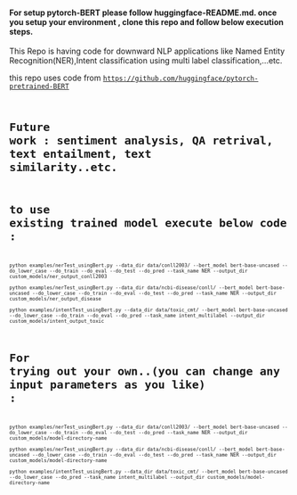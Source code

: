 #### For setup pytorch-BERT please follow huggingface-README.md. once you setup your environment , clone this repo and follow below execution steps.

This Repo is having code for downward NLP applications like Named Entity Recognition(NER),Intent classification using multi label classification,...etc.

this repo uses code from <code>https://github.com/huggingface/pytorch-pretrained-BERT<code>

# Future work : sentiment analysis, QA retrival, text entailment, text similarity..etc.

# to use existing trained model execute below code :
```
python examples/nerTest_usingBert.py --data_dir data/conll2003/ --bert_model bert-base-uncased --do_lower_case --do_train --do_eval --do_test --do_pred --task_name NER --output_dir custom_models/ner_output_conll2003

python examples/nerTest_usingBert.py --data_dir data/ncbi-disease/conll/ --bert_model bert-base-uncased --do_lower_case --do_train --do_eval --do_test --do_pred --task_name NER --output_dir custom_models/ner_output_disease

python examples/intentTest_usingBert.py --data_dir data/toxic_cmt/ --bert_model bert-base-uncased --do_lower_case --do_train --do_eval --do_pred --task_name intent_multilabel --output_dir custom_models/intent_output_toxic
```
# For trying out your own..(you can change any input parameters as you like) :
```
python examples/nerTest_usingBert.py --data_dir data/conll2003/ --bert_model bert-base-uncased --do_lower_case --do_train --do_eval --do_test --do_pred --task_name NER --output_dir custom_models/model-directory-name

python examples/nerTest_usingBert.py --data_dir data/ncbi-disease/conll/ --bert_model bert-base-uncased --do_lower_case --do_train --do_eval --do_test --do_pred --task_name NER --output_dir custom_models/model-directory-name

python examples/intentTest_usingBert.py --data_dir data/toxic_cmt/ --bert_model bert-base-uncased --do_lower_case --do_pred --task_name intent_multilabel --output_dir custom_models/model-directory-name
```
